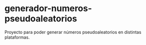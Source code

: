 # generador-numeros-pseudoaleatorios
Proyecto para poder generar números pseudoaleatorios en distintas plataformas.
